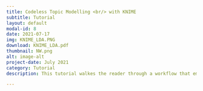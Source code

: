 ```yaml
---
title: Codeless Topic Modelling <br/> with KNIME
subtitle: Tutorial
layout: default
modal-id: 8
date: 2021-07-17
img: KNIME_LDA.PNG
download: KNIME_LDA.pdf
thumbnail: NW.png
alt: image-alt
project-date: July 2021
category: Tutorial
description: This tutorial walkes the reader through a workflow that employes a topic modelling algorithm - nameliy Latent Dirichlet Allociation (LDA) - in KNIME.

---
```

